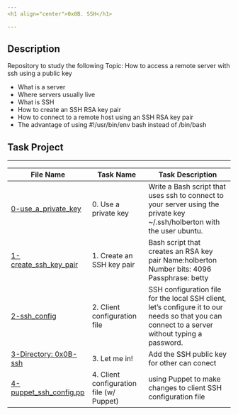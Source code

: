 ```yaml
---
<h1 align="center">0x0B. SSH</h1>

---
```


## Description
Repository to study the following Topic: How to access a remote server with ssh using a public key

- What is a server
- Where servers usually live
- What is SSH
- How to create an SSH RSA key pair
- How to connect to a remote host using an SSH RSA key pair
- The advantage of using #!/usr/bin/env bash instead of /bin/bash

## Task Project
---
File Name|Task Name|Task Description
---|---|---
[0-use_a_private_key](...)|0. Use a private key|Write a Bash script that uses ssh to connect to your server using the private key ~/.ssh/holberton with the user ubuntu.
[1-create_ssh_key_pair](...)|1. Create an SSH key pair|Bash script that creates an RSA key pair Name:holberton Number bits: 4096 Passphrase: betty
[2-ssh_config](...)|2. Client configuration file|SSH configuration file for the local SSH client, let’s configure it to our needs so that you can connect to a server without typing a password.
[3-Directory: 0x0B-ssh](...)|3. Let me in!|Add the SSH public key for other can conect
[4-puppet_ssh_config.pp](...)|4. Client configuration file (w/ Puppet)|using Puppet to make changes to client SSH configuration file
